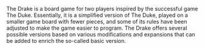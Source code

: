 The Drake is a board game for two players inspired by the successful game The Duke. Essentially, it is a simplified version of The Duke, played on a smaller game board with fewer pieces, and some of its rules have been adjusted to make the game easier to program. The Drake offers several possible versions based on various modifications and expansions that can be added to enrich the so-called basic version.
